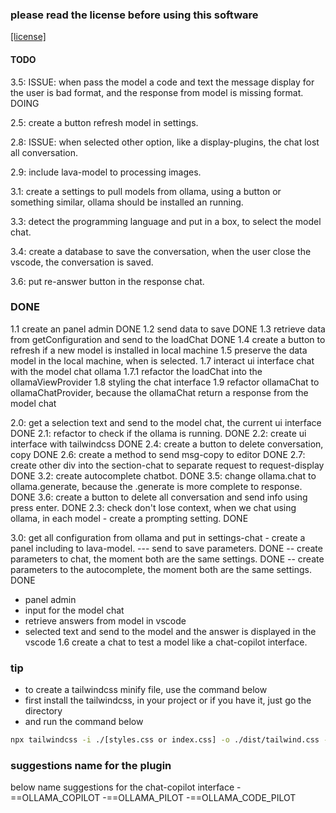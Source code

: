 ### please read the license before using this software

[[license]](LICENSE.md)

#### TODO

3.5: ISSUE: when pass the model a code and text the message display for the user is bad format, and the response from model is missing format. DOING

2.5: create a button refresh model in settings.

2.8: ISSUE: when selected other option, like a display-plugins, the chat lost all conversation.

2.9: include lava-model to processing images.

3.1: create a settings to pull models from ollama, using a button or something similar, ollama should be installed an running.

3.3: detect the programming language and put in a box, to select the model chat.

3.4: create a database to save the conversation, when the user close the vscode, the conversation is saved.

3.6: put re-answer button in the response chat.

### DONE

1.1 create an panel admin DONE
1.2 send data to save DONE
1.3 retrieve data from getConfiguration and send to the loadChat DONE
1.4 create a button to refresh if a new model is installed in local machine
1.5 preserve the data model in the local machine, when is selected.
1.7 interact ui interface chat with the model chat ollama
1.7.1 refactor the loadChat into the ollamaViewProvider
1.8 styling the chat interface
1.9 refactor ollamaChat to ollamaChatProvider, because the ollamaChat return a response from the model chat

2.0: get a selection text and send to the model chat, the current ui interface DONE
2.1: refactor to check if the ollama is running. DONE
2.2: create ui interface with tailwindcss DONE
2.4: create a button to delete conversation, copy DONE
2.6: create a method to send msg-copy to editor DONE
2.7: create other div into the section-chat to separate request to request-display DONE
3.2: create autocomplete chatbot. DONE
3.5: change ollama.chat to ollama.generate, because the .generate is more complete
to response. DONE
3.6: create a button to delete all conversation and send info using press enter. DONE
2.3: check don't lose context, when we chat using ollama, in each model - create a prompting setting. DONE

3.0: get all configuration from ollama and put in settings-chat - create a panel
including to lava-model.
--- send to save parameters. DONE
-- create parameters to chat, the moment both are the same settings. DONE
-- create parameters to the autocomplete, the moment both are the same settings. DONE

- panel admin
- input for the model chat
- retrieve answers from model in vscode
- selected text and send to the model and the answer is displayed in the vscode
  1.6 create a chat to test a model like a chat-copilot interface.

### tip

- to create a tailwindcss minify file, use the command below
- first install the tailwindcss, in your project or if you have it, just go the directory
- and run the command below

```bash
npx tailwindcss -i ./[styles.css or index.css] -o ./dist/tailwind.css --minify
```

### suggestions name for the plugin

below name suggestions for the chat-copilot interface
-==OLLAMA_COPILOT
-==OLLAMA_PILOT
-==OLLAMA_CODE_PILOT

